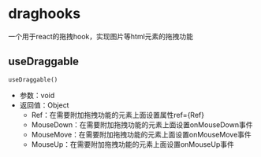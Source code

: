 # draghooks 

一个用于react的拖拽hook，实现图片等html元素的拖拽功能

## useDraggable

`useDraggable()`

- 参数：void
- 返回值：Object 
  - Ref：在需要附加拖拽功能的元素上面设置属性ref={Ref}
  - MouseDown：在需要附加拖拽功能的元素上面设置onMouseDown事件
  - MouseMove：在需要附加拖拽功能的元素上面设置onMouseMove事件
  - MouseUp：在需要附加拖拽功能的元素上面设置onMouseUp事件